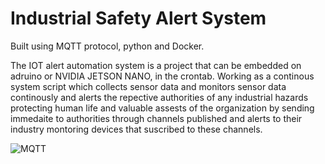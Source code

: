 # Industrial Safety Alert System
Built using MQTT protocol, python and Docker.

The IOT alert automation system is a project that can be embedded on adruino or NVIDIA JETSON NANO, in the crontab.
Working as a continous system script which collects sensor data and monitors sensor data continously and alerts the repective authorities
of any industrial hazards protecting human life and valuable assests of the organization by sending immedaite to authorities through channels published and 
alerts to their industry montoring devices that suscribed to these channels.
<html>
  <body>
   <img src='https://github.com/Venkata-Ch/Industrial_Safety_Alert_System/tree/92a4c88c4e7acdd3bcb6cf7459ed92c1527b5263/assets' alt='MQTT'>
  </body>
</html>




